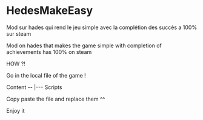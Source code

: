# HedesMakeEasy
Mod sur hades qui rend le jeu simple avec la complétion des succès a 100% sur steam

Mod on hades that makes the game simple with completion of achievements has 100% on steam

HOW ?!

Go in the local file of the game ! 

Content --
         |--- Scripts

Copy paste the file and replace them ^^

Enjoy it 
